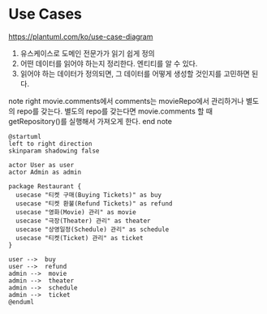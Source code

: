 # Use Cases

https://plantuml.com/ko/use-case-diagram

1. 유스케이스로 도메인 전문가가 읽기 쉽게 정의
1. 어떤 데이터를 읽어야 하는지 정리한다. 엔티티를 알 수 있다.
1. 읽어야 하는 데이터가 정의되면, 그 데이터를 어떻게 생성할 것인지를 고민하면 된다.

note right
movie.comments에서 comments는
movieRepo에서 관리하거나 별도의 repo를 갖는다.
별도의 repo를 갖는다면 movie.comments 할 때
getRepository()를 실행해서 가져오게 한다.
end note

```plantuml
@startuml
left to right direction
skinparam shadowing false

actor User as user
actor Admin as admin

package Restaurant {
  usecase "티켓 구매(Buying Tickets)" as buy
  usecase "티켓 환불(Refund Tickets)" as refund
  usecase "영화(Movie) 관리" as movie
  usecase "극장(Theater) 관리" as theater
  usecase "상영일정(Schedule) 관리" as schedule
  usecase "티켓(Ticket) 관리" as ticket
}

user -->  buy
user -->  refund
admin -->  movie
admin -->  theater
admin -->  schedule
admin -->  ticket
@enduml
```

